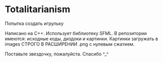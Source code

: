 # Totalitarianism
 
Попытка создать игрульку

Написано на С++. Использует библиотеку SFML. В репозитории имеются: исходные коды, диздоки и картинки. Картинки загружать в images СТРОГО В РАСШИРЕНИИ .png с нулевым сжатием.

Поставьте звездочку, пожалуйста. Спасибо ^_^
